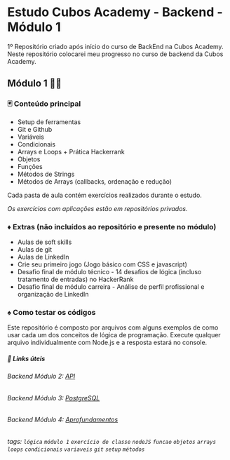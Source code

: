# Estudo Cubos Academy - Backend - Módulo 1

1º Repositório criado após início do curso de BackEnd na Cubos Academy.
Neste repositório colocarei meu progresso no curso de backend da Cubos Academy.

## Módulo 1 👩‍💻

### :black_joker: Conteúdo principal

- Setup de ferramentas
- Git e Github
- Variáveis
- Condicionais
- Arrays e Loops + Prática Hackerrank
- Objetos
- Funções
- Métodos de Strings
- Métodos de Arrays (callbacks, ordenação e redução)

Cada pasta de aula contém exercícios realizados durante o estudo.

_Os exercícios com aplicações estão em repositórios privados._

### :diamonds: Extras (não incluídos ao repositório e presente no módulo)

- Aulas de soft skills
- Aulas de git
- Aulas de LinkedIn
- Crie seu primeiro jogo (Jogo básico com CSS e javascript)
- Desafio final de módulo técnico - 14 desafios de lógica (incluso tratamento de entradas) no HackerRank
- Desafio final de módulo carreira - Análise de perfil profissional e organização de LinkedIn

### :spades: Como testar os códigos

Este repositório é composto por arquivos com alguns exemplos de como usar cada um dos conceitos de lógica de programação.
Execute qualquer arquivo individualmente com Node.js e a resposta estará no console.

##### :link: Links úteis

###### Backend Módulo 2: [API](https://github.com/arthurgsa/backend-m02-api)
###### Backend Módulo 3: [PostgreSQL](https://github.com/arthurgsa/backend-m03-sql-postgresql/)
###### Backend Módulo 4: [Aprofundamentos](https://github.com/arthurgsa/backend-m04-aprofundamentos/)

###### tags: `lógica` `módulo 1` `exercício de classe` `nodeJS` `funcao` `objetos` `arrays` `loops` `condicionais` `variaveis` `git` `setup` `métodos`
